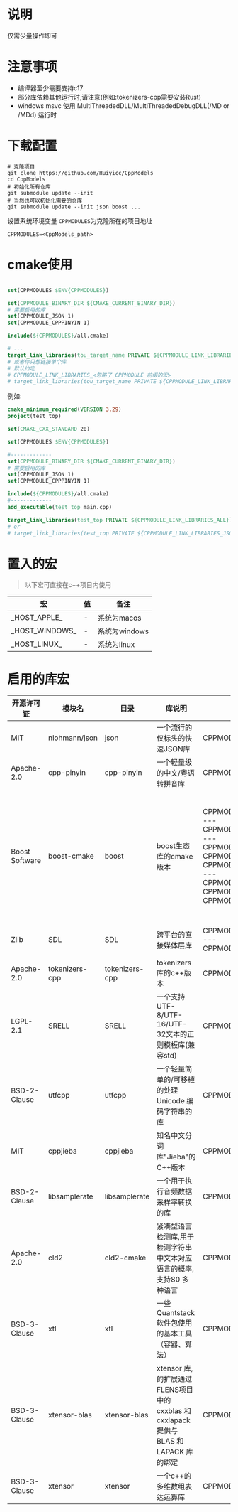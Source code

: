 # 说明

仅需少量操作即可

# 注意事项

- 编译器至少需要支持c17
- 部分库依赖其他运行时,请注意(例如:tokenizers-cpp需要安装Rust)
- windows msvc 使用 MultiThreadedDLL/MultiThreadedDebugDLL(/MD or /MDd) 运行时

# 下载配置

```shell
# 克隆项目
git clone https://github.com/Huiyicc/CppModels
cd CppModels
# 初始化所有仓库
git submodule update --init
# 当然也可以初始化需要的仓库
git submodule update --init json boost ...
```

设置系统环境变量  `CPPMODULES`为克隆所在的项目地址

```shell
CPPMODULES=<CppModels_path>
```

# cmake使用

```cmake

set(CPPMODULES $ENV{CPPMODULES})

set(CPPMODULE_BINARY_DIR ${CMAKE_CURRENT_BINARY_DIR})
# 需要启用的库
set(CPPMODULE_JSON 1)
set(CPPMODULE_CPPPINYIN 1)

include(${CPPMODULES}/all.cmake)

# ...
target_link_libraries(tou_target_name PRIVATE ${CPPMODULE_LINK_LIBRARIES_ALL})
# 或者你只想链接单个库
# 默认约定
# CPPMODULE_LINK_LIBRARIES_<忽略了 CPPMODULE 前缀的宏>
# target_link_libraries(tou_target_name PRIVATE ${CPPMODULE_LINK_LIBRARIES_JSON} ${CPPMODULE_LINK_LIBRARIES_CPPPINYIN})

```

例如:

```cmake
cmake_minimum_required(VERSION 3.29)
project(test_top)

set(CMAKE_CXX_STANDARD 20)

set(CPPMODULES $ENV{CPPMODULES})

#-------------
set(CPPMODULE_BINARY_DIR ${CMAKE_CURRENT_BINARY_DIR})
# 需要启用的库
set(CPPMODULE_JSON 1)
set(CPPMODULE_CPPPINYIN 1)

include(${CPPMODULES}/all.cmake)
#-------------
add_executable(test_top main.cpp)

target_link_libraries(test_top PRIVATE ${CPPMODULE_LINK_LIBRARIES_ALL})
# or
# target_link_libraries(test_top PRIVATE ${CPPMODULE_LINK_LIBRARIES_JSON} ${CPPMODULE_LINK_LIBRARIES_CPPPINYIN})
```

# 置入的宏

> 以下宏可直接在c++项目内使用

| 宏               | 值 | 备注         |
|-----------------|---|------------|
| \_HOST_APPLE_   | - | 系统为macos   |
| \_HOST_WINDOWS_ | - | 系统为windows |
| \_HOST_LINUX_   | - | 系统为linux   |

# 启用的库宏

| 开源许可证          | 模块名            | 目录             | 库说明                                                                 | 宏                                                                                                                                                                                                                                                                                                                                         | 备注                                                                                                                                                                                                                                                                                                                                                                                                                  | 维护仓库                                      | 原始仓库                                          |
|----------------|----------------|----------------|---------------------------------------------------------------------|-------------------------------------------------------------------------------------------------------------------------------------------------------------------------------------------------------------------------------------------------------------------------------------------------------------------------------------------|---------------------------------------------------------------------------------------------------------------------------------------------------------------------------------------------------------------------------------------------------------------------------------------------------------------------------------------------------------------------------------------------------------------------|-------------------------------------------|-----------------------------------------------|
| MIT            | nlohmann/json  | json           | 一个流行的仅标头的快速JSON库                                                    | CPPMODULE_JSON                                                                                                                                                                                                                                                                                                                            | -                                                                                                                                                                                                                                                                                                                                                                                                                   | https://github.com/huiyicc/json           | https://github.com/nlohmann/json              |
| Apache-2.0     | cpp-pinyin     | cpp-pinyin     | 一个轻量级的中文/粤语转拼音库                                                     | CPPMODULE_CPPPINYIN                                                                                                                                                                                                                                                                                                                       | -                                                                                                                                                                                                                                                                                                                                                                                                                   | https://github.com/Huiyicc/cpp-pinyin.git | https://github.com/wolfgitpr/cpp-pinyin       |
| Boost Software | boost-cmake    | boost          | boost生态库的cmake版本                                                    | CPPMODULE_BOOSTCMAKE<br/>---<br/>CPPMODULE_BOOSTCMAKE_ENABLE_ALL<br/>---<br/>CPPMODULE_BOOSTCMAKE_ENABLE_SERIALIZATION<br/>CPPMODULE_BOOSTCMAKE_ENABLE_FIBER<br/>CPPMODULE_BOOSTCMAKE_ENABLE_LOCALE<br/>---<br/>CPPMODULE_BOOSTCMAKE_DISABLE_SERIALIZATION<br/>CPPMODULE_BOOSTCMAKE_DISABLE_FIBER<br/>CPPMODULE_BOOSTCMAKE_DISABLE_LOCALE | <br/>使用`CPPMODULE_BOOSTCMAKE_ENABLE_ALL`时默认链接所有库<br/>或者单独使用`CPPMODULE_BOOSTCMAKE_ENABLE_SERIALIZATION`启用`SERIALIZATION`<br/>相似的还有`CPPMODULE_BOOSTCMAKE_ENABLE_FIBER`和`CPPMODULE_BOOSTCMAKE_ENABLE_LOCALE`<br/>如果使用`CPPMODULE_BOOSTCMAKE_ENABLE_ALL`但又想单独禁用某个模块,将ENABLE换成DISABLE<br/>`CPPMODULE_BOOSTCMAKE_DISABLE_SERIALIZATION`<br/>`CPPMODULE_BOOSTCMAKE_DISABLE_FIBER`<br/>`CPPMODULE_BOOSTCMAKE_DISABLE_LOCALE` | https://github.com/OpenHYGUI/boost-cmake  | -                                             |
| Zlib           | SDL            | SDL            | 跨平台的直接媒体层库                                                          | CPPMODULE_SDL<br/>---<br/>CPPMODULE_SDL_ENABLE_OPENGL                                                                                                                                                                                                                                                                                     | 开启OPENGL: `CPPMODULE_SDL_ENABLE_OPENGL` <br/>注意: 非Windows平台如果需要开启OPENGL加速,则需要确认你已经安装了Opengl开发库                                                                                                                                                                                                                                                                                                                      | -                                         | https://github.com/libsdl-org/SDL             |
| Apache-2.0     | tokenizers-cpp | tokenizers-cpp | tokenizers库的c++版本                                                   | CPPMODULE_TOKENIZERS                                                                                                                                                                                                                                                                                                                      | 需要安装Rust                                                                                                                                                                                                                                                                                                                                                                                                            | https://github.com/Huiyicc/tokenizers-cpp | https://github.com/mlc-ai/tokenizers-cpp      |
| LGPL-2.1       | SRELL          | SRELL          | 一个支持UTF-8/UTF-16/UTF-32文本的正则模板库(兼容std)                              | CPPMODULE_SRELL                                                                                                                                                                                                                                                                                                                           | -                                                                                                                                                                                                                                                                                                                                                                                                                   | https://github.com/Huiyicc/SRELL          | https://github.com/ZimProjects/SRELL          |
| BSD-2-Clause   | utfcpp         | utfcpp         | 一个轻量简单的/可移植的处理 Unicode 编码字符串的库                                      | CPPMODULE_UTFCPP                                                                                                                                                                                                                                                                                                                          | -                                                                                                                                                                                                                                                                                                                                                                                                                   | https://github.com/Huiyicc/utfcpp         | https://github.com/nemtrif/utfcpp             |
| MIT            | cppjieba       | cppjieba       | 知名中文分词库"Jieba"的C++版本                                                | CPPMODULE_CPPJIEBA                                                                                                                                                                                                                                                                                                                        | -                                                                                                                                                                                                                                                                                                                                                                                                                   | https://github.com/Huiyicc/cppjieba       | https://github.com/yanyiwu/cppjieba           |
| BSD-2-Clause   | libsamplerate  | libsamplerate  | 一个用于执行音频数据采样率转换的库                                                   | CPPMODULE_LIBSAMPLERATE                                                                                                                                                                                                                                                                                                                   | -                                                                                                                                                                                                                                                                                                                                                                                                                   | https://github.com/Huiyicc/libsamplerate  | https://github.com/libsndfile/libsamplerate   |
| Apache-2.0     | cld2           | cld2-cmake     | 紧凑型语言检测库,用于检测字符串中文本对应语言的概率,支持80 多种语言                                | CPPMODULE_CLD2                                                                                                                                                                                                                                                                                                                            | -                                                                                                                                                                                                                                                                                                                                                                                                                   | https://github.com/Huiyicc/cld2-cmake     | https://github.com/CLD2Owners/cld2            |
| BSD-3-Clause   | xtl            | xtl            | 一些 Quantstack 软件包使用的基本工具（容器、算法）                                     | CPPMODULE_XTL                                                                                                                                                                                                                                                                                                                             | -                                                                                                                                                                                                                                                                                                                                                                                                                   | https://github.com/Huiyicc/xtl            | https://github.com/xtensor-stack/xtl          |
| BSD-3-Clause   | xtensor-blas   | xtensor-blas   | xtensor 库,的扩展通过FLENS项目中的 cxxblas 和 cxxlapack 提供与 BLAS 和 LAPACK 库的绑定 | CPPMODULE_XTENSOR_BLAS                                                                                                                                                                                                                                                                                                                    | -                                                                                                                                                                                                                                                                                                                                                                                                                   | https://github.com/Huiyicc/xtensor-blas   | https://github.com/xtensor-stack/xtensor-blas |
| BSD-3-Clause   | xtensor        | xtensor        | 一个c++的多维数组表达运算库                                                     | CPPMODULE_XTENSOR                                                                                                                                                                                                                                                                                                                         | -                                                                                                                                                                                                                                                                                                                                                                                                                   | https://github.com/Huiyicc/xtensor        | https://github.com/xtensor-stack/xtensor      |
